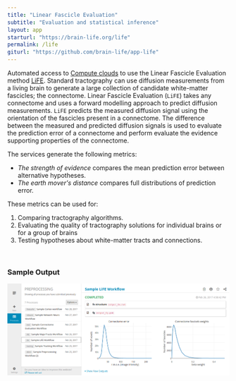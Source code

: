 ```yaml
---
title: "Linear Fascicle Evaluation"
subtitle: "Evaluation and statistical inference"
layout: app
starturl: "https://brain-life.org/life"
permalink: /life
giturl: "https://github.com/brain-life/app-life"
---
```


Automated access to [Compute clouds](https://jetstream-cloud.org) to use the Linear Fascicle Evaluation method [LiFE](http://francopestilli.github.io/life/). Standard tractography can use diffusion measurements from a living brain to generate a large collection of candidate white-matter fascicles; the connectome. Linear Fascicle Evaluation (`LiFE`) takes any connectome and uses a forward modelling approach to predict diffusion measurements. `LiFE` predicts the measured diffusion signal using the orientation of the fascicles present in a connectome. The difference between the measured and predicted diffusion signals is used to evaluate the prediction error of a connectome and perform evaluate the evidence supporting properties of the connectome. 

The services generate the following metrics:

* *The strength of evidence* compares the mean prediction error between alternative hypotheses. 
* *The earth mover's distance* compares full distributions of prediction error. 

These metrics can be used for: 

1. Comparing tractography algorithms.
2. Evaluating the quality of tractography solutions for individual brains or for a group of brains
3. Testing hypotheses about white-matter tracts and connections.

<br>
<h3>Sample Output</h3>
<center>
<img src="/images/screenshots/life.png" class="screenshot">
</center>
<br>
